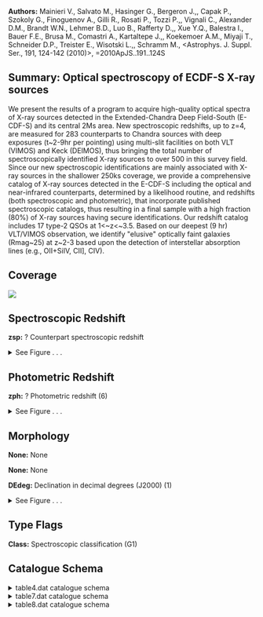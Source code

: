 

**Authors:** Mainieri V., Salvato M., Hasinger G., Bergeron J.,, Capak P., Szokoly G., Finoguenov A., Gilli R., Rosati P., Tozzi P.,, Vignali C., Alexander D.M., Brandt W.N., Lehmer B.D., Luo B., Rafferty D.,, Xue Y.Q., Balestra I., Bauer F.E., Brusa M., Comastri A., Kartaltepe J.,, Koekemoer A.M., Miyaji T., Schneider D.P., Treister E., Wisotski L.,, Schramm M., <Astrophys. J. Suppl. Ser., 191, 124-142 (2010)>, =2010ApJS..191..124S

## Summary: Optical spectroscopy of ECDF-S X-ray sources

We present the results of a program to acquire high-quality optical spectra of X-ray sources detected in the Extended-Chandra Deep Field-South (E-CDF-S) and its central 2Ms area. New spectroscopic redshifts, up to z=4, are measured for 283 counterparts to Chandra sources with deep exposures (t~2-9hr per pointing) using multi-slit facilities on both VLT (VIMOS) and Keck (DEIMOS), thus bringing the total number of spectroscopically identified X-ray sources to over 500 in this survey field. Since our new spectroscopic identifications are mainly associated with X-ray sources in the shallower 250ks coverage, we provide a comprehensive catalog of X-ray sources detected in the E-CDF-S including the optical and near-infrared counterparts, determined by a likelihood routine, and redshifts (both spectroscopic and photometric), that incorporate published spectroscopic catalogs, thus resulting in a final sample with a high fraction (80%) of X-ray sources having secure identifications. Our redshift catalog includes 17 type-2 QSOs at 1<~z<~3.5. Based on our deepest (9 hr) VLT/VIMOS observation, we identify "elusive" optically faint galaxies (Rmag~25) at z~2-3 based upon the detection of interstellar absorption lines (e.g., OII+SiIV, CII], CIV).

## Coverage 

 

 
![](https://github.com/joshgithubbin/Lestrade/blob/main/pages/J_ApJS_191_124/im/coverage.png?raw=true)

## Spectroscopic Redshift 



**zsp:** ? Counterpart spectroscopic redshift 




<details><summary>See Figure . . .</summary>

![](https://github.com/joshgithubbin/Lestrade/blob/main/pages/J_ApJS_191_124/im/ZSP.png?raw=true)

</details>

## Photometric Redshift 



**zph:** ? Photometric redshift (6) 




<details><summary>See Figure . . .</summary>

![](https://github.com/joshgithubbin/Lestrade/blob/main/pages/J_ApJS_191_124/im//ZPH.png?raw=true)

</details>

## Morphology 



**None:** None 

**None:** None 

**DEdeg:** Declination in decimal degrees (J2000) (1) 




<details><summary>See Figure . . .</summary>

![](https://github.com/joshgithubbin/Lestrade/blob/main/pages/J_ApJS_191_124/im//morphology.png?raw=true)

</details>
                      
## Type Flags 



**Class:** Spectroscopic classification (G1)



## Catalogue Schema 



<details>
<summary>table4.dat catalogue schema</summary>

| Bytes   | Format   | Units   | Label   | Explanations                                                                                                                                                                                                                                                                                                                                                                                                                                                                                                                                                                                                                                                                                                                                                                                                                                                                                                                                                                                                                                 |
|:--------|:---------|:--------|:--------|:---------------------------------------------------------------------------------------------------------------------------------------------------------------------------------------------------------------------------------------------------------------------------------------------------------------------------------------------------------------------------------------------------------------------------------------------------------------------------------------------------------------------------------------------------------------------------------------------------------------------------------------------------------------------------------------------------------------------------------------------------------------------------------------------------------------------------------------------------------------------------------------------------------------------------------------------------------------------------------------------------------------------------------------------|
| 1-  3   | I3       | ---     | XID     | Lehmer et al., 2005 (Cat. J/ApJS/161/21) number (<[LBA2005] NNN> in Simbad)                                                                                                                                                                                                                                                                                                                                                                                                                                                                                                                                                                                                                                                                                                                                                                                                                                                                                                                                                                  |
| 5- 12   | F8.5     | deg     | RAdeg   | Right Ascension in decimal degrees (J2000) (1)                                                                                                                                                                                                                                                                                                                                                                                                                                                                                                                                                                                                                                                                                                                                                                                                                                                                                                                                                                                               |
| 14- 22  | F9.5     | deg     | DEdeg   | Declination in decimal degrees (J2000) (1)                                                                                                                                                                                                                                                                                                                                                                                                                                                                                                                                                                                                                                                                                                                                                                                                                                                                                                                                                                                                   |
| 24- 30  | A7       | ---     | Cat     | Catalog associated with counterpart (2)                                                                                                                                                                                                                                                                                                                                                                                                                                                                                                                                                                                                                                                                                                                                                                                                                                                                                                                                                                                                      |
| 32- 34  | F3.1     | arcsec  | Sep     | Separation between X-ray and its counterpart                                                                                                                                                                                                                                                                                                                                                                                                                                                                                                                                                                                                                                                                                                                                                                                                                                                                                                                                                                                                 |
| 36- 40  | F5.1     | ---     | LR      | Likelihood ratio (3)                                                                                                                                                                                                                                                                                                                                                                                                                                                                                                                                                                                                                                                                                                                                                                                                                                                                                                                                                                                                                         |
| 42- 45  | F4.2     | ---     | Rel     | Reliability for true counterpart (4)                                                                                                                                                                                                                                                                                                                                                                                                                                                                                                                                                                                                                                                                                                                                                                                                                                                                                                                                                                                                         |
| 47- 50  | F4.1     | mag     | Rmag    | ? R band AB magnitude                                                                                                                                                                                                                                                                                                                                                                                                                                                                                                                                                                                                                                                                                                                                                                                                                                                                                                                                                                                                                        |
| 52- 56  | F5.3     | ---     | zsp     | ? Counterpart spectroscopic redshift                                                                                                                                                                                                                                                                                                                                                                                                                                                                                                                                                                                                                                                                                                                                                                                                                                                                                                                                                                                                         |
| 58- 60  | F3.1     | ---     | q_zsp   | ? Quality flag on zspec (5)                                                                                                                                                                                                                                                                                                                                                                                                                                                                                                                                                                                                                                                                                                                                                                                                                                                                                                                                                                                                                  |
| 62- 63  | I2       | ---     | r_zsp   | ? Spectroscopic catalog (G2)                                                                                                                                                                                                                                                                                                                                                                                                                                                                                                                                                                                                                                                                                                                                                                                                                                                                                                                                                                                                                 |
| 65- 69  | A5       | ---     | Class   | Spectroscopic classification (G1)                                                                                                                                                                                                                                                                                                                                                                                                                                                                                                                                                                                                                                                                                                                                                                                                                                                                                                                                                                                                            |
| 71- 75  | F5.3     | ---     | zph     | ? Photometric redshift (6)                                                                                                                                                                                                                                                                                                                                                                                                                                                                                                                                                                                                                                                                                                                                                                                                                                                                                                                                                                                                                   |
| 77- 81  | F5.3     | ---     | e_zph   | ? Lower limit uncertainty in zphot                                                                                                                                                                                                                                                                                                                                                                                                                                                                                                                                                                                                                                                                                                                                                                                                                                                                                                                                                                                                           |
| 83- 87  | F5.3     | ---     | E_zph   | ? Upper limit uncertainty in zphot Note (1): Of the optical/near-infrared counterpart. Note (2): Catalogs associated are: ACS-z = GOODS-z or GEMS-z; z-band HST/ACS catalog; WFI-R = WFI R-band catalog; SOFI-H = H-band catalog from SOFI; SOFI-K = K-band catalog from SOFI, ISSAC-K = K-band catalog from VLT/ISAAC Note (3): The likelihood ratio (LR; Equation (1)) is the probability that a given optical or near-infrared source is the true counterpart to the X-ray detection, relative to the chance that the same object is a random background source. LR=(q(m)f(r))/n(m); see section 2 for further details. Note (4): Reliability (0<R_j_<1; Sutherland & Saunders 1992) that a particular source (j) is the true counterpart: R_j_=LR_j_/{Sigma}_i_LR_i_+(1-Q) See section 2 for further details. Note (5): Where "2" is secure, "1" for some uncertainty, "0" for no redshift. A +0.5 if in agreement with photometric redshift. Note (6): From Rafferty et al. (2010, in prep) and Luo et al. (2010, Cat. J/ApJS/187/560). |

**Note**: Of the optical/near-infrared counterpart.
Note (2): Catalogs associated are:
    ACS-z = GOODS-z or GEMS-z; z-band HST/ACS catalog;
    WFI-R = WFI R-band catalog;
   SOFI-H = H-band catalog from SOFI;
   SOFI-K = K-band catalog from SOFI, 
  ISSAC-K = K-band catalog from VLT/ISAAC
Note (3): The likelihood ratio (LR; Equation (1)) is the probability that a
          given optical or near-infrared source is the true counterpart to the
          X-ray detection, relative to the chance that the same object is a
          random background source. LR=(q(m)f(r))/n(m); see section 2 for
          further details.
Note (4): Reliability (0<R_j_<1; Sutherland & Saunders 1992) that a particular
          source (j) is the true counterpart: R_j_=LR_j_/{Sigma}_i_LR_i_+(1-Q)
          See section 2 for further details.
Note (5): Where "2" is secure, "1" for some uncertainty, "0" for no redshift.
          A +0.5 if in agreement with photometric redshift.
Note (6): From Rafferty et al. (2010, in prep) and Luo et al. (2010,
          Cat. J/ApJS/187/560).

</details>

<details>
<summary>table7.dat catalogue schema</summary>

| Bytes   | Format   | Units   | Label   | Explanations                                                             |
|:--------|:---------|:--------|:--------|:-------------------------------------------------------------------------|
| 1-  3   | I3       | ---     | XID     | Luo et al. 2008 (Cat. J/ApJS/179/19) number, (<[LBB2008] NNN> in Simbad) |
| 5- 12   | F8.5     | deg     | RAdeg   | Right Ascension of optical counterpart (J2000)                           |
| 14- 22  | F9.5     | deg     | DEdeg   | Declination of optical counterpart (J2000)                               |
| 24- 27  | F4.1     | mag     | Rmag    | R band AB magnitude                                                      |
| 29- 33  | F5.3     | ---     | zsp     | Spectroscopic redshift                                                   |
| 35      | I1       | ---     | q_zsp   | Quality of z: 1=some uncertainty, 2=secure.                              |
| 37- 41  | A5       | ---     | Class   | Spectroscopic classification (G1)                                        |
| 43- 44  | I2       | ---     | r_zsp   | Spectroscopic origin (G2)                                                |
</details>

<details>
<summary>table8.dat catalogue schema</summary>

| Bytes   | Format   | Units   | Label   | Explanations                                                                                                                                                                                  |
|:--------|:---------|:--------|:--------|:----------------------------------------------------------------------------------------------------------------------------------------------------------------------------------------------|
| 1-  3   | I3       | ---     | RID     | Radio identification number (1)                                                                                                                                                               |
| 5- 12   | F8.5     | deg     | RAdeg   | Right Ascension of optical counterpart (J2000)                                                                                                                                                |
| 14- 22  | F9.5     | deg     | DEdeg   | Declination of optical counterpart (J2000)                                                                                                                                                    |
| 24- 27  | F4.1     | mag     | Rmag    | R band AB magnitude                                                                                                                                                                           |
| 29- 33  | F5.3     | ---     | zsp     | Spectroscopic redshift                                                                                                                                                                        |
| 35      | I1       | ---     | q_zsp   | Quality of zsp: 1=some uncertainty, 2=secure.                                                                                                                                                 |
| 37- 41  | A5       | ---     | Class   | Spectroscopic classification (G1)                                                                                                                                                             |
| 43- 46  | A4       | ---     | Tel     | Origin of z (Keck or VLT) Note (1): Radio identification number from Kellermann et al., 2008 Cat. J/ApJS/179/71 and Miller et al., 2008, Cat. J/ApJS/179/114, <[KFM2008] RID NNNA> in simbad. |

**Note**: Radio identification number from Kellermann et al., 2008
          Cat. J/ApJS/179/71 and Miller et al., 2008, Cat. J/ApJS/179/114,
          <[KFM2008] RID NNNA> in simbad.

</details>

        
        